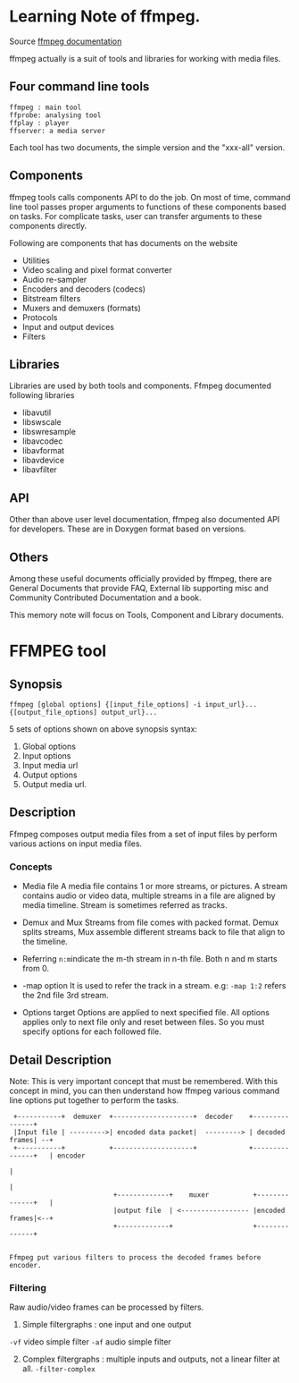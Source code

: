 # Learning Note of ffmpeg.
Source [ffmpeg documentation](https://ffmpeg.org/documentation.html)

ffmpeg actually is a suit of tools and libraries for working with media files. 

## Four command line tools
    ffmpeg : main tool 
    ffprobe: analysing tool
    ffplay : player
    ffserver: a media server
Each tool has two documents, the simple version and the "xxx-all" version.

## Components 
ffmpeg tools calls components API to do the job. On most of time, command line tool passes proper arguments to 
functions of these components based on tasks. For complicate tasks, user can transfer arguments to these components
directly. 

Following are components that has documents on the website

* Utilities
* Video scaling and pixel format converter
* Audio re-sampler
* Encoders and decoders (codecs)
* Bitstream filters
* Muxers and demuxers (formats)
* Protocols
* Input and output devices
* Filters

## Libraries 
Libraries are used by both tools and components. Ffmpeg documented following libraries

* libavutil
* libswscale
* libswresample
* libavcodec
* libavformat
* libavdevice
* libavfilter

## API 
Other than above user level documentation, ffmpeg also documented API for developers. These are in Doxygen format based on versions.

## Others
Among these useful documents officially provided by ffmpeg, there are General Documents that provide FAQ, External lib supporting misc and Community Contributed Documentation and a book.


This memory note will focus on Tools, Component and Library documents. 

# FFMPEG tool

## Synopsis

`ffmpeg [global options] {[input_file_options] -i input_url}... {[output_file_options] output_url}...`
    
5 sets of options shown on above synopsis syntax:

1. Global options
2. Input options
3. Input media url
4. Output options
5. Output media url.

## Description
Ffmpeg composes output media files from a set of input files by perform various actions on input media files. 

### Concepts

- Media file 
A media file contains 1 or more streams, or pictures. A stream contains audio or video data, multiple streams in a file are 
aligned by media timeline. Stream is sometimes referred as tracks.

- Demux and Mux
Streams from file comes with packed format. Demux splits streams, Mux assemble different streams back to file that align to the 
timeline. 

- Referring 
 `n:m`indicate the m-th stream in n-th file. Both n and m starts from 0. 

- -map option 
It is used to refer the track in a stream. e.g: `-map 1:2` refers the 2nd file 3rd stream.

- Options target
Options are applied to next specified file. All options applies only to next file only and reset between files. So you must specify options for each followed file.

## Detail Description
Note: This is very important concept that must be remembered. With this concept in mind, you can then understand how ffmpeg various command line options put together to perform the tasks.

    
     +-----------+  demuxer  +--------------------+  decoder    +---------------+
     |Input file | --------->| encoded data packet|  ---------> | decoded frames| --+
     +-----------+           +--------------------+             +---------------+   | encoder
                                                                                    |
                                                                                    |
                              +-------------+    muxer           +--------------+   |
                              |output file  | <----------------- |encoded frames|<--+
                              +-------------+                    +--------------+


    Ffmpeg put various filters to process the decoded frames before encoder.

### Filtering
Raw audio/video frames can be processed by filters. 
    
1. Simple filtergraphs : one input and one output

` -vf ` video simple filter
` -af ` audio simple filter

2. Complex filtergraphs : multiple inputs and outputs, not a linear filter at all.
` -filter-complex `
           


